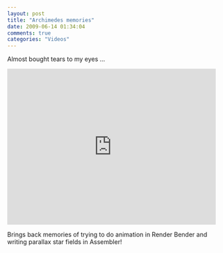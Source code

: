 ```yaml
---
layout: post
title: "Archimedes memories"
date: 2009-06-14 01:34:04
comments: true
categories: "Videos"
---
```


Almost bought tears to my eyes ...

<iframe width="480" height="360" src="https://www.youtube.com/embed/cu7nAMLnFao" frameborder="0" allowfullscreen></iframe>

Brings back memories of trying to do animation in Render Bender and writing parallax star fields in Assembler!
